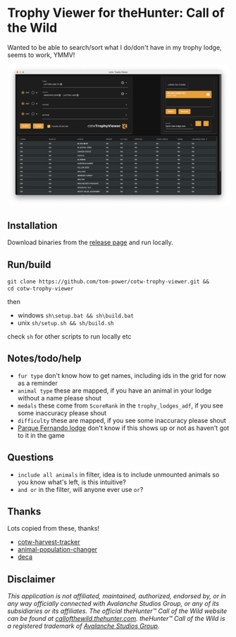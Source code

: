 # Trophy Viewer for theHunter: Call of the Wild

Wanted to be able to search/sort what I do/don't have in my trophy lodge, seems to work, YMMV!

![screenshot](https://github.com/tom-power/cotw-trophy-viewer/blob/main/assets/screenshot.png)

## Installation 

Download binaries from the [release page](https://github.com/tom-power/cotw-trophy-viewer/releases/latest) and run locally.

## Run/build

```
git clone https://github.com/tom-power/cotw-trophy-viewer.git &&
cd cotw-trophy-viewer
```

then

- windows `sh\setup.bat && sh\build.bat`
- unix `sh/setup.sh && sh/build.sh`

check `sh` for other scripts to run locally etc

## Notes/todo/help

- `fur type` don't know how to get names, including ids in the grid for now as a reminder
- `animal type` these are mapped, if you have an animal in your lodge without a name please shout
- `medals` these come from `ScoreRank` in the `trophy_lodges_adf`, if you see some inaccuracy please shout 
- `difficulty` these are mapped, if you see some inaccuracy please shout 
- [Parque Fernando lodge](https://thehuntercotw.fandom.com/wiki/Missions/Parque_Fernando_Missions#Main_Missions) don't know if this shows up or not as haven't got to it in the game

## Questions

- `include all animals` in filter, idea is to include unmounted animals so you know what's left, is this intuitive? 
- `and or` in the filter, will anyone ever use `or`?

## Thanks

Lots copied from these, thanks!

- [cotw-harvest-tracker](https://github.com/LordHansCapon/cotw-harvest-tracker)
- [animal-population-changer](https://github.com/cpypasta/apc)
- [deca](https://github.com/kk49/deca)

## Disclaimer

_This application is not affiliated, maintained, authorized, endorsed by, or in any way officially
connected with Avalanche Studios Group, or any of its subsidiaries or its affiliates. The official
theHunter™ Call of the Wild website can be found
at [callofthewild.thehunter.com](https://callofthewild.thehunter.com). theHunter™ Call of the Wild
is a registered trademark of [Avalanche Studios Group](https://avalanchestudios.com/)._
